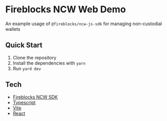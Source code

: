# Fireblocks NCW Web Demo

An example usage of `@fireblocks/ncw-js-sdk` for managing non-custodial wallets

## Quick Start

1. Clone the repository
2. Install the dependencies with `yarn`
3. Run `yard dev`

## Tech

- [Fireblocks NCW SDK](https://www.npmjs.com/package/@fireblocks/ncw-js-sdk)
- [Typescript](https://www.npmjs.com/package/typescript)
- [Vite](https://www.npmjs.com/package/vite)
- [React](https://www.npmjs.com/package/react)